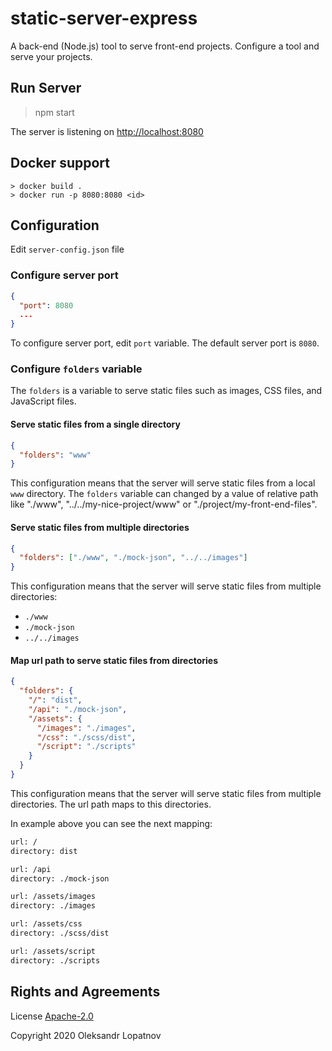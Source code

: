 # static-server-express

A back-end (Node.js) tool to serve front-end projects. Configure a tool and serve your projects.

## Run Server

> npm start

The server is listening on <http://localhost:8080>

## Docker support

```
> docker build .
> docker run -p 8080:8080 <id>
```

## Configuration

Edit `server-config.json` file

### Configure server port

```json
{
  "port": 8080
  ...
}
```

To configure server port, edit `port` variable. The default server port is `8080`.

### Configure `folders` variable

The `folders` is a variable to serve static files such as images, CSS files, and JavaScript files.

#### Serve static files from a single directory

```json
{
  "folders": "www"
}
```

This configuration means that the server will serve static files from a local `www` directory. The `folders` variable can changed by a value of relative path like "./www", "../../my-nice-project/www" or "./project/my-front-end-files".

#### Serve static files from multiple directories

```json
{
  "folders": ["./www", "./mock-json", "../../images"]
}
```

This configuration means that the server will serve static files from multiple directories:

- `./www`
- `./mock-json`
- `../../images`

#### Map url path to serve static files from directories

```json
{
  "folders": {
    "/": "dist",
    "/api": "./mock-json",
    "/assets": {
      "/images": "./images",
      "/css": "./scss/dist",
      "/script": "./scripts"
    }
  }
}
```

This configuration means that the server will serve static files from multiple directories. The url path maps to this directories.

In example above you can see the next mapping:

```txt
url: /
directory: dist

url: /api
directory: ./mock-json

url: /assets/images
directory: ./images

url: /assets/css
directory: ./scss/dist

url: /assets/script
directory: ./scripts
```


## Rights and Agreements

License [Apache-2.0](https://github.com/lopatnov/static-server-express/blob/master/LICENSE)

Copyright 2020 Oleksandr Lopatnov
